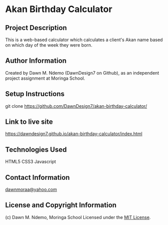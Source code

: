 # Akan Birthday Calculator

## Project Description
  This is a web-based calculator which calculates a client's Akan name based on which day of the week they were born.

## Author Information
  Created by Dawn M. Ndemo (DawnDesign7 on Github), as an independent project assignment at Moringa School.

## Setup Instructions
git clone https://github.com/DawnDesign7/akan-birthday-calculator/

## Link to live site
https://dawndesign7.github.io/akan-birthday-calculator/index.html

## Technologies Used
  HTML5
  CSS3
  Javascript

## Contact Information
  dawnmoraa@yahoo.com

## License and Copyright Information
 (c) Dawn M. Ndemo, Moringa School
 Licensed under the [MIT License](LICENSE).
